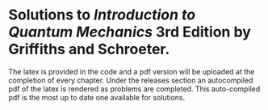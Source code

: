 # Solutions to *Introduction to Quantum Mechanics* 3rd Edition by Griffiths and Schroeter.

The latex is provided in the code and a pdf version will be uploaded at the completion of every chapter. 
Under the releases section an autocompiled pdf of the latex is rendered as problems are completed. This auto-compiled pdf is the most up to date one available for solutions. 
